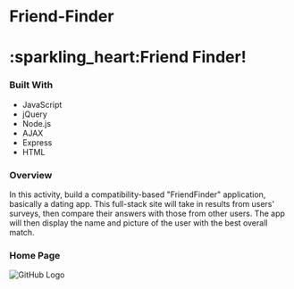 # Friend-Finder

<h1>:sparkling_heart:Friend Finder!</h1>
<h3>Built With</h3>

<ul>
<li>JavaScript</li>
<li>jQuery</li>
<li>Node.js</li>
<li>AJAX</li>
<li>Express</li>
<li>HTML</li>
</ul>


<h3>Overview</h3> 
In this activity, build a compatibility-based "FriendFinder" application, basically a dating app. This full-stack site will take in results from users' surveys, then compare their answers with those from other users. The app will then display the name and picture of the user with the best overall match.

<h3>Home Page</h3>



![GitHub Logo](public/image/homePage.PNG)
